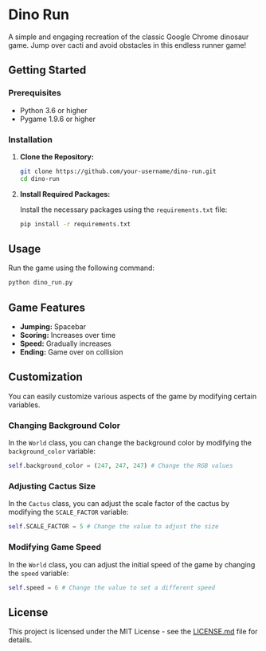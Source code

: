 # Dino Run

A simple and engaging recreation of the classic Google Chrome dinosaur game. Jump over cacti and avoid obstacles in this endless runner game!


## Getting Started

### Prerequisites

- Python 3.6 or higher
- Pygame 1.9.6 or higher

### Installation

1. **Clone the Repository:**

   ```bash
   git clone https://github.com/your-username/dino-run.git
   cd dino-run
   ```

2. **Install Required Packages:**

   Install the necessary packages using the `requirements.txt` file:

   ```bash
   pip install -r requirements.txt
   ```

## Usage

Run the game using the following command:

```bash
python dino_run.py
```

## Game Features

- **Jumping:** Spacebar
- **Scoring:** Increases over time
- **Speed:** Gradually increases
- **Ending:** Game over on collision


## Customization

You can easily customize various aspects of the game by modifying certain variables.

### Changing Background Color

In the `World` class, you can change the background color by modifying the `background_color` variable:

```python
self.background_color = (247, 247, 247) # Change the RGB values
```

### Adjusting Cactus Size

In the `Cactus` class, you can adjust the scale factor of the cactus by modifying the `SCALE_FACTOR` variable:

```python
self.SCALE_FACTOR = 5 # Change the value to adjust the size
```

### Modifying Game Speed

In the `World` class, you can adjust the initial speed of the game by changing the `speed` variable:

```python
self.speed = 6 # Change the value to set a different speed
```

## License

This project is licensed under the MIT License - see the [LICENSE.md](LICENSE.md) file for details.
